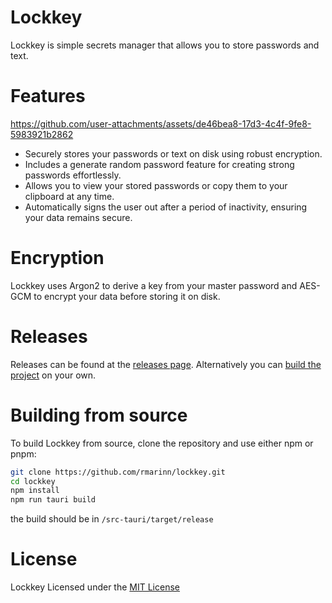 # Lockkey

Lockkey is simple secrets manager that allows you to store passwords and text.

# Features

https://github.com/user-attachments/assets/de46bea8-17d3-4c4f-9fe8-5983921b2862

- Securely stores your passwords or text on disk using robust encryption.
- Includes a generate random password feature for creating strong passwords effortlessly.
- Allows you to view your stored passwords or copy them to your clipboard at any time.
- Automatically signs the user out after a period of inactivity, ensuring your data remains secure.

# Encryption

Lockkey uses Argon2 to derive a key from your master password and AES-GCM to encrypt your data before storing it on disk.

# Releases

Releases can be found at the [releases page](https://github.com/rmarinn/lockkey/releases). Alternatively you can [build the project](#building-from-source) on your own.

# Building from source

To build Lockkey from source, clone the repository and use either npm or pnpm:

```bash
git clone https://github.com/rmarinn/lockkey.git
cd lockkey
npm install
npm run tauri build
```

the build should be in `/src-tauri/target/release`

# License

Lockkey Licensed under the [MIT License](./LICENSE)
